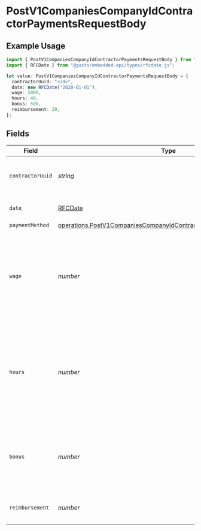 # PostV1CompaniesCompanyIdContractorPaymentsRequestBody

## Example Usage

```typescript
import { PostV1CompaniesCompanyIdContractorPaymentsRequestBody } from "@gusto/embedded-api/models/operations/postv1companiescompanyidcontractorpayments.js";
import { RFCDate } from "@gusto/embedded-api/types/rfcdate.js";

let value: PostV1CompaniesCompanyIdContractorPaymentsRequestBody = {
  contractorUuid: "<id>",
  date: new RFCDate("2020-01-01"),
  wage: 5000,
  hours: 40,
  bonus: 500,
  reimbursement: 20,
};
```

## Fields

| Field                                                                                                                                                    | Type                                                                                                                                                     | Required                                                                                                                                                 | Description                                                                                                                                              | Example                                                                                                                                                  |
| -------------------------------------------------------------------------------------------------------------------------------------------------------- | -------------------------------------------------------------------------------------------------------------------------------------------------------- | -------------------------------------------------------------------------------------------------------------------------------------------------------- | -------------------------------------------------------------------------------------------------------------------------------------------------------- | -------------------------------------------------------------------------------------------------------------------------------------------------------- |
| `contractorUuid`                                                                                                                                         | *string*                                                                                                                                                 | :heavy_check_mark:                                                                                                                                       | The contractor receiving the payment                                                                                                                     |                                                                                                                                                          |
| `date`                                                                                                                                                   | [RFCDate](../../types/rfcdate.md)                                                                                                                        | :heavy_check_mark:                                                                                                                                       | Date of contractor payment                                                                                                                               | 2020-01-01                                                                                                                                               |
| `paymentMethod`                                                                                                                                          | [operations.PostV1CompaniesCompanyIdContractorPaymentsPaymentMethod](../../models/operations/postv1companiescompanyidcontractorpaymentspaymentmethod.md) | :heavy_minus_sign:                                                                                                                                       | N/A                                                                                                                                                      |                                                                                                                                                          |
| `wage`                                                                                                                                                   | *number*                                                                                                                                                 | :heavy_minus_sign:                                                                                                                                       | If the contractor is on a fixed wage, this is the fixed wage payment for the contractor, regardless of hours worked                                      | 5000                                                                                                                                                     |
| `hours`                                                                                                                                                  | *number*                                                                                                                                                 | :heavy_minus_sign:                                                                                                                                       | If the contractor is on an hourly wage, this is the number of hours that the contractor worked for the payment                                           | 40                                                                                                                                                       |
| `bonus`                                                                                                                                                  | *number*                                                                                                                                                 | :heavy_minus_sign:                                                                                                                                       | If the contractor is on an hourly wage, this is the bonus the contractor earned                                                                          | 500                                                                                                                                                      |
| `reimbursement`                                                                                                                                          | *number*                                                                                                                                                 | :heavy_minus_sign:                                                                                                                                       | Reimbursed wages for the contractor                                                                                                                      | 20                                                                                                                                                       |